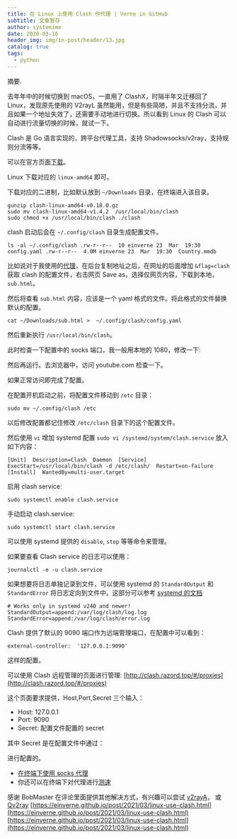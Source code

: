 ```yaml
---
title: 在 Linux 上使用 Clash 作代理 | Verne in GitHub
subtitle: 文章暂存
author: systemime
date: 2020-03-16
header_img: img/in-post/header/13.jpg
catalog: true
tags:
  - python
---
```

摘要.

<!-- more -->
去年年中的时候切换到 macOS，一直用了 ClashX，时隔半年又迁移回了 Linux，发现原先使用的 V2rayL 虽然能用，但是有些简陋，并且不支持分流，并且如果一个地址失效了，还需要手动地进行切换。所以看到 Linux 的 Clash 可以自动进行流量切换的时候，就试一下。

Clash 是 Go 语言实现的，跨平台代理工具，支持 Shadowsocks/v2ray，支持规则分流等等。

可以在官方页面[下载](https://github.com/Dreamacro/clash/releases)。

Linux 下载对应的 `linux-amd64` 即可。

下载对应的二进制，比如默认放到 `~/Downloads` 目录，在终端进入该目录。

    gunzip clash-linux-amd64-v0.18.0.gz
    sudo mv clash-linux-amd64-v1.4.2  /usr/local/bin/clash
    sudo chmod +x /usr/local/bin/clash ./clash

clash 启动后会在 `~/.config/clash` 目录生成配置文件。

    ls -al ~/.config/clash .rw-r--r--  10 einverne 23  Mar  19:30 config.yaml .rw-r--r--  4.0M einverne 23  Mar  19:30  Country.mmdb

比如说对于我使用的[代理](https://portal.wallless.xyz/#/register?code=nlyM4OSi)，在后台复制地址之后，在网址的后面增加 `&flag=clash` 获取 clash 的配置文件，右击网页 Save as，选择仅网页内容，下载到本地， `sub.html`。

然后将查看 `sub.html` 内容，应该是一个 yaml 格式的文件。将此格式的文件替换默认的配置。

    cat ~/Downloads/sub.html >  ~/.config/clash/config.yaml

然后重新执行 `/usr/local/bin/clash`。

此时检查一下配置中的 socks 端口，我一般用本地的 1080，修改一下:

然后再运行。去浏览器中，访问 youtube.com 检查一下。

如果正常访问即完成了配置。

在配置开机启动之前，将配置文件移动到 `/etc` 目录：

    sudo mv ~/.config/clash /etc

以后修改配置都记住修改 `/etc/clash` 目录下的这个配置文件。

然后使用 `vi` 增加 systemd 配置 `sudo vi /systemd/system/clash.service` 放入如下内容：

    [Unit]  Description=Clash  Daemon  [Service]  ExecStart=/usr/local/bin/clash -d /etc/clash/  Restart=on-failure [Install]  WantedBy=multi-user.target

启用 clash service:

    sudo systemctl enable clash.service

手动启动 clash.service:

    sudo systemctl start clash.service

可以使用 systemd 提供的 `disable`, `stop` 等等命令来管理。

如果要查看 Clash service 的日志可以使用：

    journalctl -e -u clash.service

如果想要将日志单独记录到文件，可以使用 systemd 的 `StandardOutput` 和 `StandardError` 将日志定向到文件中。这部分可以参考 [systemd 的文档](https://www.freedesktop.org/software/systemd/man/systemd.exec.html#StandardOutput=)

    # Works only in systemd v240 and newer!  StandardOutput=append:/var/log/clash/log.log StandardError=append:/var/log/clash/error.log

Clash 提供了默认的 9090 端口作为远端管理端口，在配置中可以看到：

    external-controller:  '127.0.0.1:9090'

这样的配置。

可以使用 Clash 远程管理的页面进行管理: [http://clash.razord.top/#/proxies](http://clash.razord.top/#/proxies)

这个页面要求提供，Host,Port,Secret 三个输入：

-   Host: 127.0.0.1
-   Port: 9090
-   Secret: 配置文件配置的 secret

其中 Secret 是在配置文件中通过：

进行配置的。

-   [在终端下使用 socks 代理](https://einverne.github.io/post/2017/02/terminal-sock5-proxy.html)
-   你还可以在终端下对代理进行[测速](https://einverne.github.io/post/2020/04/how-to-speed-test-a-proxy-socks-or-http-proxy.html)

感谢 BobMaster 在评论里面提供其他解决方式，有兴趣可以尝试 [v2rayA](https://github.com/v2rayA/v2rayA)， 或 [Qv2ray](https://github.com/Qv2ray/Qv2ray) 
 [https://einverne.github.io/post/2021/03/linux-use-clash.html](https://einverne.github.io/post/2021/03/linux-use-clash.html) 
 [https://einverne.github.io/post/2021/03/linux-use-clash.html](https://einverne.github.io/post/2021/03/linux-use-clash.html)
